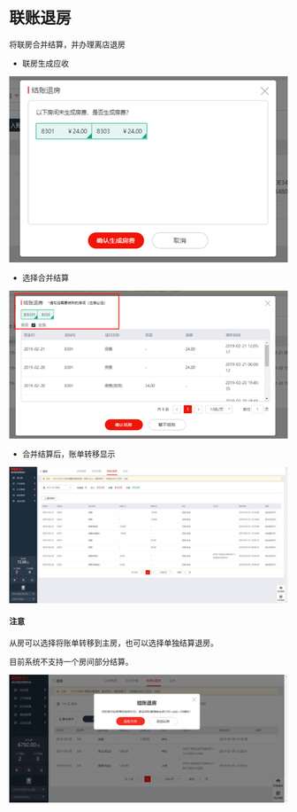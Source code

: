 # 联账退房

将联房合并结算，并办理离店退房

* 联房生成应收

![](../../../.gitbook/assets/image%20%2848%29.png)

* 选择合并结算

![](../../../.gitbook/assets/image%20%28366%29.png)

* 合并结算后，账单转移显示

![](../../../.gitbook/assets/image%20%2816%29.png)

#### 注意

从房可以选择将账单转移到主房，也可以选择单独结算退房。

目前系统不支持一个房间部分结算。

![](../../../.gitbook/assets/image%20%2863%29.png)



